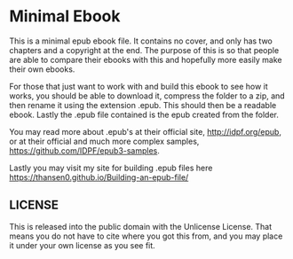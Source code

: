 Minimal Ebook
==============

This is a minimal epub ebook file.  It contains no cover, and only has two chapters and a copyright at the end.  The purpose of this is so that people are able to compare their ebooks with this and hopefully more easily make their own ebooks.

For those that just want to work with and build this ebook to see how it works, you should be able to download it, compress the folder to a zip, and then rename it using the extension .epub.  This should then be a readable ebook.  Lastly the .epub file contained is the epub created from the folder.

You may read more about .epub's at their official site, http://idpf.org/epub, or at their official and much more complex samples, https://github.com/IDPF/epub3-samples.

Lastly you may visit my site for building .epub files here https://thansen0.github.io/Building-an-epub-file/

## LICENSE

This is released into the public domain with the Unlicense License. That means you do not have to cite where you got this from, and you may place it under your own license as you see fit.
